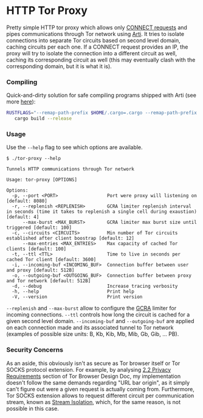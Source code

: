 # HTTP Tor Proxy

Pretty simple HTTP tor proxy which allows only [CONNECT requests](https://developer.mozilla.org/en-US/docs/Web/HTTP/Reference/Methods/CONNECT) and pipes communications through Tor network using [Arti](https://tpo.pages.torproject.net/core/arti/). It tries to isolate connections into separate Tor circuits based on second level domain, caching circuits per each one. If a CONNECT request provides an IP, the proxy will try to isolate the connection into a different circuit as well, caching its corresponding circuit as well (this may eventually clash with the corresponding domain, but it is what it is).

### Compiling

Quick-and-dirty solution for safe compiling programs shipped with Arti (see more [here](https://tpo.pages.torproject.net/core/arti/guides/safer-build-options)):

```sh
RUSTFLAGS="--remap-path-prefix $HOME/.cargo=.cargo --remap-path-prefix $(pwd)=. --remap-path-prefix $HOME/.rustup=.rustup" \
   cargo build --release
```

### Usage

Use the `--help` flag to see which options are available.

```
$ ./tor-proxy --help

Tunnels HTTP communications through Tor network

Usage: tor-proxy [OPTIONS]

Options:
  -p, --port <PORT>                  Port were proxy will listening on [default: 8080]
  -r, --replenish <REPLENISH>        GCRA limiter replenish interval in seconds (time it takes to replenish a single cell during exaustion) [default: 4]
      --max-burst <MAX_BURST>        GCRA limiter max burst size until triggered [default: 100]
  -c, --circuits <CIRCUITS>          Min number of Tor circuits established after client boostrap [default: 12]
      --max-entries <MAX_ENTRIES>    Max capacity of cached Tor clients [default: 100]
  -t, --ttl <TTL>                    Time to live in seconds per cached Tor client [default: 3600]
  -i, --incoming-buf <INCOMING_BUF>  Connection buffer between user and proxy [default: 512B]
  -o, --outgoing-buf <OUTGOING_BUF>  Connection buffer between proxy and Tor network [default: 512B]
  -d, --debug                        Increase tracing verbosity
  -h, --help                         Print help
  -V, --version                      Print version
```

`--replenish` and `--max-burst` allow to configure the [GCRA](https://en.wikipedia.org/wiki/Generic_cell_rate_algorithm) limiter for incoming connections. `--ttl` controls how long the circuit is cached for a given second level domain. `--incoming-buf` and `--outgoing-buf` are applied on each connection made and its associated tunnel to Tor network (examples of possible size units: B, Kb, Kib, Mb, Mib, Gb, Gib, ... PB).

### Security Concerns

As an aside, this obviously isn't as secure as Tor browser itself or Tor SOCKS protocol extension. For example, by analysing [2.2 Privacy Requirements](https://gitlab.torproject.org/tpo/applications/wiki/-/wikis/Design-Documents/Tor-Browser-Design-Doc#22-privacy-requirements) section of Tor Browser Design Doc, my implementation doesn't follow the same demands regarding "URL bar origin", as it simply can't figure out were a given request is actually coming from. Furthermore, Tor SOCKS extension allows to request different circuit per communication stream, known as [Stream Isolation](https://spec.torproject.org/socks-extensions), which, for the same reason, is not possible in this case.
